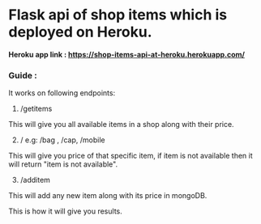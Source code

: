# Flask api of shop items which is deployed on Heroku.

**Heroku app link : https://shop-items-api-at-heroku.herokuapp.com/**

### Guide :
It works on following endpoints:

1) /getitems 

This will give you all available items in a shop along with their price.

2) /<provide any item name>
e.g: /bag , /cap, /mobile
  
This will give you price of that specific item, if item is not available then it will return "item is not available".
  
3) /additem

This will add any new item along with its price in mongoDB.

This is how it will give you results.
